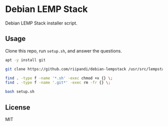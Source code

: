 # Debian LEMP Stack

Debian LEMP Stack installer script.

## Usage

Clone this repo, run `setup.sh`, and answer the questions.

```bash
apt -y install git

git clone https://github.com/riipandi/debian-lempstack /usr/src/lempstack ; cd $_

find . -type f -name '*.sh' -exec chmod +x {} \;
find . -type f -name '.git*' -exec rm -fr {} \;

bash setup.sh
```

## License

MIT
